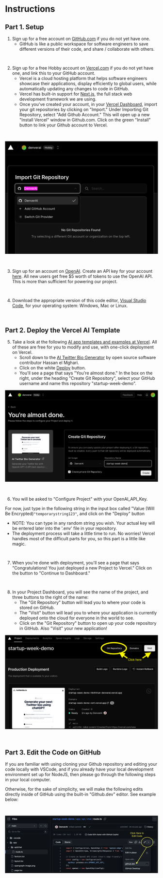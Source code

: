 # Instructions

## Part 1. Setup

1. Sign up for a free account on [GitHub.com](https://github.com/signup) if you do not yet have one.
    * GitHub is like a public workspace for software engineers to save different versions of their code, and share / collaborate with others.
<br/>

2. Sign up for a free Hobby account on [Vercel.com](https://vercel.com/signup) if you do not yet have one, and link this to your GitHub account.
    * Vercel is a cloud hosting platform that helps software engineers showcase their applications, display efficiently to global users, while automatically updating any changes to code in GitHub.
    * Vercel has built-in support for [Next.js](https://www.nextjs.org/docs), the full stack web development framework we are using.
    * Once you've created your account, in your [Vercel Dashboard](https://vercel.com/new), import your git repositories by clicking on "Import." Under Importing Git Repository, select "Add Github Account." This will open up a new "Install Vercel" window in Github.com. Click on the green "Install" button to link your Github account to Vercel.
<br/>

![Import Github Account to Vercel](./images/1_AddGithubAccount.png)

<br/>

3. Sign up for an account on [OpenAI](https://platform.openai.com/signup?launch). Create an API key for your account [here](https://platform.openai.com/account/api-keys). All new users get free $5 worth of tokens to use the OpenAI API. This is more than sufficient for powering our project.
<br/>

4. Download the appropriate version of this code editor, [Visual Studio Code](https://code.visualstudio.com/download), for your operating system: Windows, Mac or Linux.

<br/>

## Part 2. Deploy the Vercel AI Template

5. Take a look at the following [AI app templates and examples at Vercel](https://vercel.com/templates/ai). All of these are free for you to modify and use, with one-click deployment on Vercel.
    * Scroll down to the [AI Twitter Bio Generator](https://vercel.com/templates/next.js/twitter-bio) by open source software contributor Hassan el Mghari.
    * Click on the white [Deploy](https://vercel.com/new/clone?demo-description=Generate%20your%20Twitter%20bio%20with%20OpenAI%20GPT-3%20API%20(text-davinci-003)%20and%20Vercel%20Edge%20Functions%20with%20streaming.&demo-image=%2F%2Fimages.ctfassets.net%2Fe5382hct74si%2F2I7NoGPw25Em00dQYxMdJg%2Fba571bc9c9334611ebe4c67973029c26%2Fscreenshot.png&demo-title=AI%20Twitter%20Bio%20Generator&demo-url=https%3A%2F%2Fwww.twitterbio.io&env=OPENAI_API_KEY&envDescription=Get%20your%20API%20key%20from%20Openai.com&envLink=https%3A%2F%2Fbeta.openai.com%2Faccount%2Fapi-keys&from=templates&project-name=AI%20Twitter%20Bio%20Generator&repository-name=twitter-bio&repository-url=https%3A%2F%2Fgithub.com%2FNutlope%2Ftwitterbio&skippable-integrations=1) button.
    * You'll see a page that says "You're almost done." In the box on the right, under the heading "Create Git Repository", select your GitHub username and name this repository "startup-week-demo".

![Deploy AI Twitter Bio Generator template](./images/2_DeployVercelTemplate.png)

<br/>

6. You will be asked to "Configure Project" with your OpenAI_API_Key.

For now, just type in the following string in the input box called "Value (Will Be Encrypted)`"temporarystring123"`, and click on the "Deploy" button
* NOTE: You can type in any random string you wish. Your actual key will be entered later into the '.env' file in your repository.
* The deployment process will take a little time to run. No worries! Vercel handles most of the difficult parts for you, so this part is a little like magic.

<br/>

7. When you're done with deployment, you'll see a page that says "Congratulations! You just deployed a new Project to Vercel." Click on the button to "Continue to Dashboard."

<br/>

8. In your Project Dashboard, you will see the name of the project, and three buttons to the right of the name:
    * The "Git Repository" button will lead you to where your code is stored on GitHub.
    * The "Visit" button will lead you to where your application is currently deployed onto the cloud for everyone in the world to see.
    * Click on the "Git Repository" button to open up your code repository in GitHub. Also "Visit" your new application!

![Open up your project in GitHub and online in the Vercel cloud](./images/3_ProjectDashboard.png)

<br/>

## Part 3. Edit the Code on GitHub
If you are familiar with using cloning your Github repository and editing your code locally with VSCode, and if you already have your local development environment set up for NodeJS, then please go through the following steps in your local computer.

Otherwise, for the sake of simplicity, we will make the following edits directly inside of GitHub using the built-in "Github.dev" editor. See example below:

<br/>

![Edit your code directly in GitHub](./images/4_EditinGitHub.png)

<br/>
